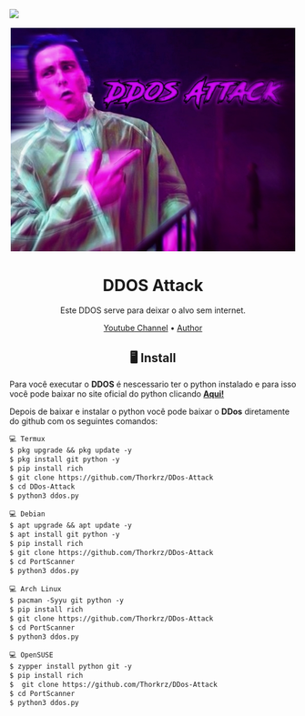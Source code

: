 <p>
<img src= "https://camo.githubusercontent.com/71b837571c48af3aa60a73dbc9d5936aa359d78efbfa8a6743cbbbc16b80ef4d/68747470733a2f2f63646e2e646973636f72646170702e636f6d2f6174746163686d656e74732f3830353930323039333930363630383138362f3830353931333937323533353539303932322f74656e6f722e676966"/>
</p>

<p align="center" ><img alt="DDOS-ATTACK" src="https://github.com/Thorkrz/DDos-Attack/blob/main/ddos_img.jpeg"width=500></p>

<h1 align="center">DDOS Attack</h1>
<p align="center">

  

  <p align="center">
    Este DDOS serve para deixar o alvo sem internet.
  </p>
</p> 




<p align="center">
  <a href="https://www.youtube.com/channel/UCwaJ7N2g1yP8bqzubB6AxNw">Youtube Channel</a> •
  <a href="https://github.com/Thorkrz">Author</a> 
</p>



<h2 align="center">🖥 Install</h2>


Para você executar o **DDOS** é nescessario ter o python instalado e para isso você pode baixar no site oficial do python clicando [**Aqui!**](https://www.python.org/downloads/)

Depois de baixar e instalar o python você pode baixar o **DDos** diretamente do github com os seguintes comandos:

```
💻 Termux
$ pkg upgrade && pkg update -y
$ pkg install git python -y
$ pip install rich 
$ git clone https://github.com/Thorkrz/DDos-Attack
$ cd DDos-Attack
$ python3 ddos.py

💻 Debian
$ apt upgrade && apt update -y
$ apt install git python -y
$ pip install rich 
$ git clone https://github.com/Thorkrz/DDos-Attack
$ cd PortScanner
$ python3 ddos.py

💻 Arch Linux
$ pacman -Syyu git python -y
$ pip install rich 
$ git clone https://github.com/Thorkrz/DDos-Attack
$ cd PortScanner
$ python3 ddos.py

💻 OpenSUSE
$ zypper install python git -y
$ pip install rich 
$  git clone https://github.com/Thorkrz/DDos-Attack
$ cd PortScanner
$ python3 ddos.py
```


